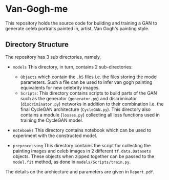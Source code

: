 # Van-Gogh-me

This repository holds the source code for building and training a GAN to generate celeb portraits painted in, artist, Van Gogh's painting style. 

## Directory Structure

The repository has 3 sub directories, namely,

- `models`
    This directory, in turn, contains 2 sub-directories: 
    - `Objects` which contain the `.h5` files i.e. the files storing the model parameters. Such a file can be used to infer van gogh painting equivalents for new celebrity images.
    - `Scripts`: This directory contains scripts to build parts of the GAN such as the generator (`generator.py`) and discriminator (`discriminator.py`) networks in addition to their combination i.e. the final CycleGAN architecture (`CycleGAN.py`). This directory also contains a module (`losses.py`) collecting all loss functions used in training the CycleGAN model.

- `notebooks`
    This directory contains notebook which can be used to experiment with the constructed model.

- `preprocessing`
    This directory contains the script for collecting the painting images and celeb images in 2 different `tf.data.Datasets` objects. These objects when zipped together can be passed to the `model.fit` method, as done in `models/Scripts/train.py`.

The details on the archiecture and parameters are given in `Report.pdf`.